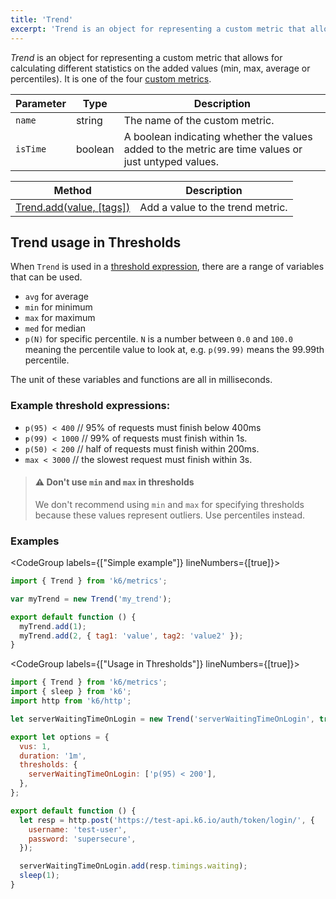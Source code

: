 ```yaml
---
title: 'Trend'
excerpt: 'Trend is an object for representing a custom metric that allows for calculating different statistics on the added values (min, max, average or percentiles)'
---
```


_Trend_ is an object for representing a custom metric that allows for calculating different statistics on the added values (min, max, average or percentiles). It is one of the four [custom metrics](/javascript-api/v0.31/k6-metrics).

| Parameter | Type    | Description                                                                                         |
| --------- | ------- | --------------------------------------------------------------------------------------------------- |
| `name`    | string  | The name of the custom metric.                                                                      |
| `isTime`  | boolean | A boolean indicating whether the values added to the metric are time values or just untyped values. |

| Method                                                                                  | Description                      |
| --------------------------------------------------------------------------------------- | -------------------------------- |
| [Trend.add(value, [tags])](/javascript-api/v0.31/k6-metrics/trend/trend-add-value-tags) | Add a value to the trend metric. |

## Trend usage in Thresholds

When `Trend` is used in a [threshold expression](/using-k6/thresholds), there are a range of variables that can be used.

- `avg` for average
- `min` for minimum
- `max` for maximum
- `med` for median
- `p(N)` for specific percentile. `N` is a number between `0.0` and `100.0` meaning the percentile value to look at, e.g. `p(99.99)` means the 99.99th percentile.

The unit of these variables and functions are all in milliseconds.

### Example threshold expressions:

- `p(95) < 400` // 95% of requests must finish below 400ms
- `p(99) < 1000` // 99% of requests must finish within 1s.
- `p(50) < 200` // half of requests must finish within 200ms.
- `max < 3000` // the slowest request must finish within 3s.

> #### ⚠️ Don't use `min` and `max` in thresholds
>
> We don't recommend using `min` and `max` for specifying thresholds because these
> values represent outliers. Use percentiles instead.

### Examples

<CodeGroup labels={["Simple example"]} lineNumbers={[true]}>

```javascript
import { Trend } from 'k6/metrics';

var myTrend = new Trend('my_trend');

export default function () {
  myTrend.add(1);
  myTrend.add(2, { tag1: 'value', tag2: 'value2' });
}
```

</CodeGroup>

<CodeGroup labels={["Usage in Thresholds"]} lineNumbers={[true]}>

```javascript
import { Trend } from 'k6/metrics';
import { sleep } from 'k6';
import http from 'k6/http';

let serverWaitingTimeOnLogin = new Trend('serverWaitingTimeOnLogin', true);

export let options = {
  vus: 1,
  duration: '1m',
  thresholds: {
    serverWaitingTimeOnLogin: ['p(95) < 200'],
  },
};

export default function () {
  let resp = http.post('https://test-api.k6.io/auth/token/login/', {
    username: 'test-user',
    password: 'supersecure',
  });

  serverWaitingTimeOnLogin.add(resp.timings.waiting);
  sleep(1);
}
```

</CodeGroup>
